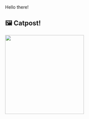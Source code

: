 Hello there!



## 🖼️ Catpost!

<sub>
    <img src="https://cdn2.thecatapi.com/images/4ih.gif" height="256">
</sub>

